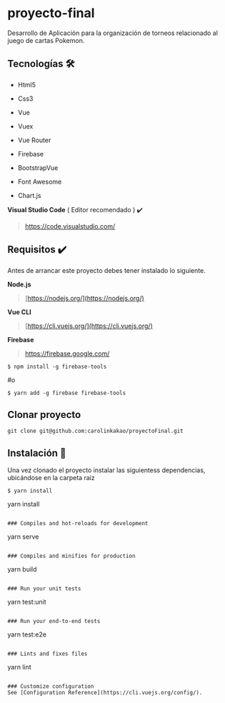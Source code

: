 # proyecto-final

Desarrollo de Aplicación para la organización de torneos relacionado al juego de cartas Pokemon.

## Tecnologías​ :hammer_and_wrench:

- Html5

- Css3

- Vue

- Vuex

- Vue Router

- Firebase

- BootstrapVue

- Font Awesome

- Chart.js

**Visual Studio Code** ( Editor recomendado ) ✔️

> https://code.visualstudio.com/

## Requisitos ✔️

Antes de arrancar este proyecto debes tener instalado lo siguiente.

**Node.js**

> [https://nodejs.org/](https://nodejs.org/)

**Vue CLI**

> [https://cli.vuejs.org/](https://cli.vuejs.org/)

**Firebase**

> https://firebase.google.com/

```
$ npm install -g firebase-tools
```

#o

```
$ yarn add -g firebase firebase-tools
```

## Clonar proyecto

```
git clone git@github.com:carolinkakao/proyectoFinal.git
```

## Instalación​ :open_file_folder:

Una vez clonado el proyecto instalar las siguientess dependencias, ubicándose en la carpeta raíz

```
$ yarn install
```
yarn install
```

### Compiles and hot-reloads for development
```
yarn serve
```

### Compiles and minifies for production
```
yarn build
```

### Run your unit tests
```
yarn test:unit
```

### Run your end-to-end tests
```
yarn test:e2e
```

### Lints and fixes files
```
yarn lint
```

### Customize configuration
See [Configuration Reference](https://cli.vuejs.org/config/).
